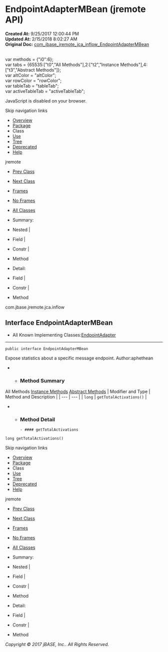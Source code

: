 # EndpointAdapterMBean (jremote   API)

**Created At:** 9/25/2017 12:00:44 PM  
**Updated At:** 2/15/2018 8:02:27 AM  
**Original Doc:** [com_jbase_jremote_jca_inflow_EndpointAdapterMBean](https://docs.jbase.com/39262-inflow/com_jbase_jremote_jca_inflow_EndpointAdapterMBean)  

<!--<br>    try {<br>        if (location.href.indexOf('is-external=true') == -1) {<br>            parent.document.title="EndpointAdapterMBean (jremote   API)";<br>        }<br>    }<br>    catch(err) {<br>    }<br>//--><br>var methods = {"i0":6};<br>var tabs = {65535:["t0","All Methods"],2:["t2","Instance Methods"],4:["t3","Abstract Methods"]};<br>var altColor = "altColor";<br>var rowColor = "rowColor";<br>var tableTab = "tableTab";<br>var activeTableTab = "activeTableTab";
JavaScript is disabled on your browser.

Skip navigation links

- [Overview](../../../../../overview-summary.html)
- [Package](./../com.jbase.jremote.jca.inflow-%28jremote---api%29)
- Class
- [Use](./../class-use/uses-of-interface-com.jbase.jremote.jca.inflow.endpointadaptermbean-%28jremote---api%29)
- [Tree](./../com.jbase.jremote.jca.inflow-class-hierarchy-%28jremote---api%29)
- [Deprecated](../../../../../deprecated-list.html)
- [Help](../../../../../help-doc.html)


jremote <br>

- [Prev Class](./../endpointadapter-%28jremote---api%29 "class in com.jbase.jremote.jca.inflow")
- [Next Class](./../endpointmbean-%28jremote---api%29 "interface in com.jbase.jremote.jca.inflow")


- [Frames](./.)
- [No Frames](./.)


- [All Classes](../../../../../allclasses-noframe.html)


<!--<br>  allClassesLink = document.getElementById("allclasses\_navbar\_top");<br>  if(window==top) {<br>    allClassesLink.style.display = "block";<br>  }<br>  else {<br>    allClassesLink.style.display = "none";<br>  }<br>  //-->

- Summary:
- Nested |
- Field |
- Constr |
- Method


- Detail:
- Field |
- Constr |
- Method

com.jbase.jremote.jca.inflow

## Interface EndpointAdapterMBean

- All Known Implementing Classes:[EndpointAdapter](./../endpointadapter-%28jremote---api%29 "class in com.jbase.jremote.jca.inflow")
* * *


```
public interface EndpointAdapterMBean
```

Expose statistics about a specific message endpoint.
Author:aphethean

- - ### Method Summary


All Methods [Instance Methods](javascript:show%282%29;) [Abstract Methods](javascript:show%284%29;) | Modifier and Type | Method and Description |
| --- | --- |
| `long` | `getTotalActivations()`  |

- - ### Method Detail

        - #### getTotalActivations

```
long getTotalActivations()
```

Skip navigation links

- [Overview](../../../../../overview-summary.html)
- [Package](./../com.jbase.jremote.jca.inflow-%28jremote---api%29)
- Class
- [Use](./../class-use/uses-of-interface-com.jbase.jremote.jca.inflow.endpointadaptermbean-%28jremote---api%29)
- [Tree](./../com.jbase.jremote.jca.inflow-class-hierarchy-%28jremote---api%29)
- [Deprecated](../../../../../deprecated-list.html)
- [Help](../../../../../help-doc.html)


jremote <br>

- [Prev Class](./../endpointadapter-%28jremote---api%29 "class in com.jbase.jremote.jca.inflow")
- [Next Class](./../endpointmbean-%28jremote---api%29 "interface in com.jbase.jremote.jca.inflow")


- [Frames](./.)
- [No Frames](./.)


- [All Classes](../../../../../allclasses-noframe.html)


<!--<br>  allClassesLink = document.getElementById("allclasses\_navbar\_bottom");<br>  if(window==top) {<br>    allClassesLink.style.display = "block";<br>  }<br>  else {<br>    allClassesLink.style.display = "none";<br>  }<br>  //-->

- Summary:
- Nested |
- Field |
- Constr |
- Method


- Detail:
- Field |
- Constr |
- Method

*Copyright © 2017 jBASE, Inc.. All Rights Reserved.*
